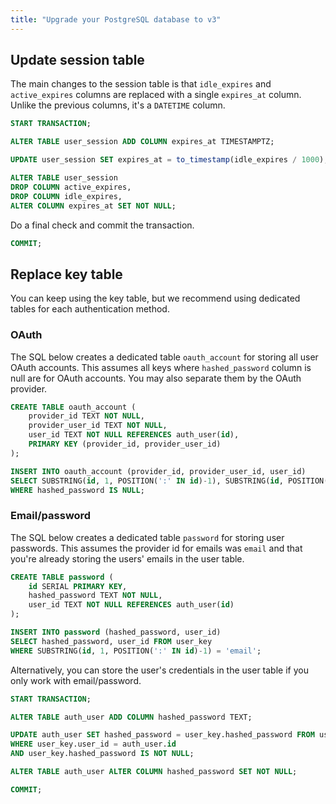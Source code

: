 ```yaml
---
title: "Upgrade your PostgreSQL database to v3"
---
```


## Update session table

The main changes to the session table is that `idle_expires` and `active_expires` columns are replaced with a single `expires_at` column. Unlike the previous columns, it's a `DATETIME` column.

```sql
START TRANSACTION;

ALTER TABLE user_session ADD COLUMN expires_at TIMESTAMPTZ;

UPDATE user_session SET expires_at = to_timestamp(idle_expires / 1000);

ALTER TABLE user_session
DROP COLUMN active_expires,
DROP COLUMN idle_expires,
ALTER COLUMN expires_at SET NOT NULL;
```

Do a final check and commit the transaction.

```sql
COMMIT;
```

## Replace key table

You can keep using the key table, but we recommend using dedicated tables for each authentication method.

### OAuth

The SQL below creates a dedicated table `oauth_account` for storing all user OAuth accounts. This assumes all keys where `hashed_password` column is null are for OAuth accounts. You may also separate them by the OAuth provider.

```sql
CREATE TABLE oauth_account (
    provider_id TEXT NOT NULL,
    provider_user_id TEXT NOT NULL,
    user_id TEXT NOT NULL REFERENCES auth_user(id),
    PRIMARY KEY (provider_id, provider_user_id)
);

INSERT INTO oauth_account (provider_id, provider_user_id, user_id)
SELECT SUBSTRING(id, 1, POSITION(':' IN id)-1), SUBSTRING(id, POSITION(':' IN id)+1), user_id FROM user_key
WHERE hashed_password IS NULL;
```

### Email/password

The SQL below creates a dedicated table `password` for storing user passwords. This assumes the provider id for emails was `email` and that you're already storing the users' emails in the user table.

```sql
CREATE TABLE password (
    id SERIAL PRIMARY KEY,
    hashed_password TEXT NOT NULL,
    user_id TEXT NOT NULL REFERENCES auth_user(id)
);

INSERT INTO password (hashed_password, user_id)
SELECT hashed_password, user_id FROM user_key
WHERE SUBSTRING(id, 1, POSITION(':' IN id)-1) = 'email';
```

Alternatively, you can store the user's credentials in the user table if you only work with email/password.

```sql
START TRANSACTION;

ALTER TABLE auth_user ADD COLUMN hashed_password TEXT;

UPDATE auth_user SET hashed_password = user_key.hashed_password FROM user_key
WHERE user_key.user_id = auth_user.id
AND user_key.hashed_password IS NOT NULL;

ALTER TABLE auth_user ALTER COLUMN hashed_password SET NOT NULL;

COMMIT;
```
